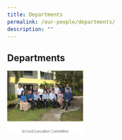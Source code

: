 ```yaml
---
title: Departments
permalink: /our-people/departments/
description: ""
---
```

## Departments




<p><a href="https://staging.d38b8pvh8spt44.amplifyapp.com/our-people/departments/school-executive-committee/">
<img src="/images/Our%20People/Departments/Dept%20School%20Exec.png" style="width:35%;margin-right:15px;" align = "left">
</a></p>